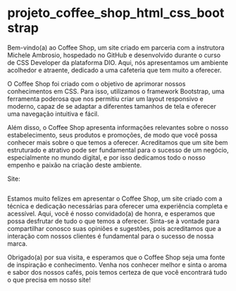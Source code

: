 # projeto_coffee_shop_html_css_bootstrap
 Bem-vindo(a) ao Coffee Shop, um site criado em parceria com a instrutora Michele Ambrosio, hospedado no GitHub e desenvolvido durante o curso de CSS Developer da plataforma DIO. Aqui, nós apresentamos um ambiente acolhedor e atraente, dedicado a uma cafeteria que tem muito a oferecer.

O Coffee Shop foi criado com o objetivo de aprimorar nossos conhecimentos em CSS. Para isso, utilizamos o framework Bootstrap, uma ferramenta poderosa que nos permitiu criar um layout responsivo e moderno, capaz de se adaptar a diferentes tamanhos de tela e oferecer uma navegação intuitiva e fácil.

Além disso, o Coffee Shop apresenta informações relevantes sobre o nosso estabelecimento, seus produtos e promoções, de modo que você possa conhecer mais sobre o que temos a oferecer. Acreditamos que um site bem estruturado e atrativo pode ser fundamental para o sucesso de um negócio, especialmente no mundo digital, e por isso dedicamos todo o nosso empenho e paixão na criação deste ambiente.

Site:

![]()

Estamos muito felizes em apresentar o Coffee Shop, um site criado com a técnica e dedicação necessárias para oferecer uma experiência completa e acessível. Aqui, você é nosso convidado(a) de honra, e esperamos que possa desfrutar de tudo o que temos a oferecer. Sinta-se à vontade para compartilhar conosco suas opiniões e sugestões, pois acreditamos que a interação com nossos clientes é fundamental para o sucesso de nossa marca.

Obrigado(a) por sua visita, e esperamos que o Coffee Shop seja uma fonte de inspiração e conhecimento. Venha nos conhecer melhor e sinta o aroma e sabor dos nossos cafés, pois temos certeza de que você encontrará tudo o que precisa em nosso site!
